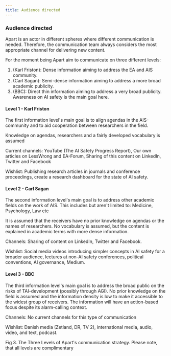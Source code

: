 ```yaml
---
title: Audience directed
---
```


### Audience directed

Apart is an actor in different spheres where different communication is needed. Therefore, the communication team always considers the most appropriate channel for delivering new content.

For the moment being Apart aim to communicate on three different levels:

1. (Karl Friston): Dense information aiming to address the EA and AIS community.
2. (Carl Sagan): Semi-dense information aiming to address a more broad academic publicity.
3. (BBC): Direct thin information aiming to address a very broad publicity. Awareness on AI safety is the main goal here.

#### Level 1 - Karl Friston

The first information level's main goal is to align agendas in the AIS-community and to aid cooperation between researchers in the field.

Knowledge on agendas, researchers and a fairly developed vocabulary is assumed

Current channels: YouTube (The AI Safety Progress Report), Our own articles on LessWrong and EA-Forum, Sharing of this content on LinkedIn, Twitter and Facebook

Wishlist: Publishing research articles in journals and conference proceedings, create a research dashboard for the state of AI safety.

#### Level 2 - Carl Sagan

The second information level's main goal is to address other academic fields on the work of AIS. This includes but aren't limited to: Medicine, Psychology, Law etc

It is assumed that the receivers have no prior knowledge on agendas or the names of researchers. No vocabulary is assumed, but the content is explained in academic terms with more dense information.

Channels: Sharing of content on LinkedIn, Twitter and Facebook.

Wishlist: Social media videos introducing simpler concepts in AI safety for a broader audience, lectures at non-AI safety conferences, political conventions, AI governance, Medium.

#### Level 3 - BBC

The third information level's main goal is to address the broad public on the risks of TAI-development (possibly through AGI). No prior knowledge on the field is assumed and the information density is low to make it accessible to the widest group of receivers. The information will have an action-based focus despite its alarm-calling context.

Channels: No current channels for this type of communication

Wishlist: Danish media (Zetland, DR, TV 2), international media, audio, video, and text, podcast.

<!-- ![alt_text](/img/audience-directed.png) -->

Fig 3. The Three Levels of Apart's communication strategy. Please note, that all levels are complimentary
